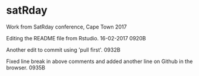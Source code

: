 # satRday
Work from SatRday conference, Cape Town 2017

Editing the README file from Rstudio. 16-02-2017 0920B

Another edit to commit using 'pull first'. 0932B

Fixed line break in above comments and added another line on Github in the browser. 0935B

